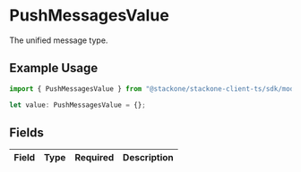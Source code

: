 # PushMessagesValue

The unified message type.

## Example Usage

```typescript
import { PushMessagesValue } from "@stackone/stackone-client-ts/sdk/models/shared";

let value: PushMessagesValue = {};
```

## Fields

| Field       | Type        | Required    | Description |
| ----------- | ----------- | ----------- | ----------- |